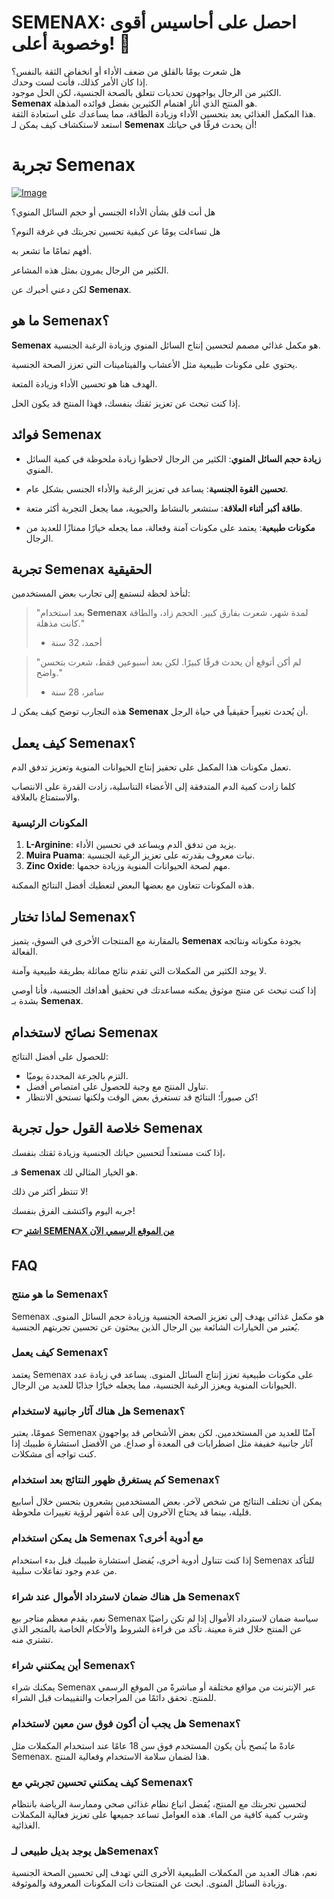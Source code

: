 # SEMENAX: احصل على أحاسيس أقوى وخصوبة أعلى! 🌟

هل شعرت يومًا بالقلق من ضعف الأداء أو انخفاض الثقة بالنفس؟  
إذا كان الأمر كذلك، فأنت لست وحدك.  
الكثير من الرجال يواجهون تحديات تتعلق بالصحة الجنسية، لكن الحل موجود.  
**Semenax** هو المنتج الذي أثار اهتمام الكثيرين بفضل فوائده المذهلة.  
هذا المكمل الغذائي يعد بتحسين الأداء وزيادة الطاقة، مما يساعدك على استعادة الثقة.  
استعد لاستكشاف كيف يمكن لـ **Semenax** أن يحدث فرقًا في حياتك!

# تجربة Semenax

[![Image](https://www2.sellhealth.com/22/semenax_3_1.jpg)](https://gchaffi.com/ErWryt5Y)

هل أنت قلق بشأن الأداء الجنسي أو حجم السائل المنوي؟

هل تساءلت يومًا عن كيفية تحسين تجربتك في غرفة النوم؟

أفهم تمامًا ما تشعر به.

الكثير من الرجال يمرون بمثل هذه المشاعر.

لكن دعني أخبرك عن **Semenax**.

## ما هو Semenax؟

**Semenax** هو مكمل غذائي مصمم لتحسين إنتاج السائل المنوي وزيادة الرغبة الجنسية. 

يحتوي على مكونات طبيعية مثل الأعشاب والفيتامينات التي تعزز الصحة الجنسية. 

الهدف هنا هو تحسين الأداء وزيادة المتعة. 

إذا كنت تبحث عن تعزيز ثقتك بنفسك، فهذا المنتج قد يكون الحل.

## فوائد Semenax

- **زيادة حجم السائل المنوي**: الكثير من الرجال لاحظوا زيادة ملحوظة في كمية السائل المنوي.
  
- **تحسين القوة الجنسية**: يساعد في تعزيز الرغبة والأداء الجنسي بشكل عام.
  
- **طاقة أكبر أثناء العلاقة**: ستشعر بالنشاط والحيوية، مما يجعل التجربة أكثر متعة.
  
- **مكونات طبيعية**: يعتمد على مكونات آمنة وفعالة، مما يجعله خيارًا ممتازًا للعديد من الرجال.

## تجربة Semenax الحقيقية

لنأخذ لحظة لنستمع إلى تجارب بعض المستخدمين:

> "بعد استخدام **Semenax** لمدة شهر، شعرت بفارق كبير. الحجم زاد، والطاقة كانت مذهلة." 
> - أحمد، 32 سنة

> "لم أكن أتوقع أن يحدث فرقًا كبيرًا. لكن بعد أسبوعين فقط، شعرت بتحسن واضح." 
> - سامر، 28 سنة

هذه التجارب توضح كيف يمكن لـ **Semenax** أن يُحدث تغييراً حقيقياً في حياة الرجل.

## كيف يعمل Semenax؟

تعمل مكونات هذا المكمل على تحفيز إنتاج الحيوانات المنوية وتعزيز تدفق الدم. 

كلما زادت كمية الدم المتدفقة إلى الأعضاء التناسلية، زادت القدرة على الانتصاب والاستمتاع بالعلاقة.

### المكونات الرئيسية

1. **L-Arginine**: يزيد من تدفق الدم ويساعد في تحسين الأداء.
2. **Muira Puama**: نبات معروف بقدرته على تعزيز الرغبة الجنسية.
3. **Zinc Oxide**: مهم لصحة الحيوانات المنوية وزيادة حجمها.

هذه المكونات تتعاون مع بعضها البعض لتعطيك أفضل النتائج الممكنة.

## لماذا تختار Semenax؟

بالمقارنة مع المنتجات الأخرى في السوق، يتميز **Semenax** بجودة مكوناته ونتائجه الفعالة. 

لا يوجد الكثير من المكملات التي تقدم نتائج مماثلة بطريقة طبيعية وآمنة.

إذا كنت تبحث عن منتج موثوق يمكنه مساعدتك في تحقيق أهدافك الجنسية، فأنا أوصي بشدة بـ **Semenax**.

## نصائح لاستخدام Semenax

للحصول على أفضل النتائج:

- التزم بالجرعة المحددة يوميًا.
- تناول المنتج مع وجبة للحصول على امتصاص أفضل.
- كن صبوراً؛ النتائج قد تستغرق بعض الوقت ولكنها تستحق الانتظار!

## خلاصة القول حول تجربة Semenax

إذا كنت مستعداً لتحسين حياتك الجنسية وزيادة ثقتك بنفسك،

فـ **Semenax** هو الخيار المثالي لك.

لا تنتظر أكثر من ذلك!

جربه اليوم واكتشف الفرق بنفسك!



**👉 [اشترِ SEMENAX من الموقع الرسمي الآن](https://gchaffi.com/ErWryt5Y)**

## FAQ

### ما هو منتج Semenax؟
Semenax هو مكمل غذائى يهدف إلى تعزيز الصحة الجنسية وزيادة حجم السائل المنوى. يُعتبر من الخيارات الشائعة بين الرجال الذين يبحثون عن تحسين تجربتهم الجنسية.

### كيف يعمل Semenax؟
يعتمد Semenax على مكونات طبيعية تعزز إنتاج السائل المنوى. يساعد في زيادة عدد الحيوانات المنوية ويعزز الرغبة الجنسية، مما يجعله خيارًا جذابًا للعديد من الرجال.

### هل هناك آثار جانبية لاستخدام Semenax؟
عمومًا، يعتبر Semenax آمنًا للعديد من المستخدمين. لكن بعض الأشخاص قد يواجهون آثار جانبية خفيفة مثل اضطرابات فى المعدة أو صداع. من الأفضل استشارة طبيبك إذا كنت تواجه أى مشكلات.

### كم يستغرق ظهور النتائج بعد استخدام Semenax؟
يمكن أن تختلف النتائج من شخص لآخر. بعض المستخدمين يشعرون بتحسن خلال أسابيع قليلة، بينما قد يحتاج الآخرون إلى عدة أشهر لرؤية تغييرات ملحوظة.

### هل يمكن استخدام Semenax مع أدوية أخرى؟
إذا كنت تتناول أدوية أخرى، يُفضل استشارة طبيبك قبل بدء استخدام Semenax للتأكد من عدم وجود تفاعلات سلبية.

### هل هناك ضمان لاسترداد الأموال عند شراء Semenax؟
نعم، يقدم معظم متاجر بيع Semenax سياسة ضمان لاسترداد الأموال إذا لم تكن راضيًا عن المنتج خلال فترة معينة. تأكد من قراءة الشروط والأحكام الخاصة بالمتجر الذي تشتري منه.

### أين يمكنني شراء Semenax؟
يمكنك شراء Semenax عبر الإنترنت من مواقع مختلفة أو مباشرةً من الموقع الرسمي للمنتج. تحقق دائمًا من المراجعات والتقييمات قبل الشراء.

### هل يجب أن أكون فوق سن معين لاستخدام Semenax؟
عادةً ما يُنصح بأن يكون المستخدم فوق سن 18 عامًا عند استخدام المكملات مثل Semenax. هذا لضمان سلامة الاستخدام وفعالية المنتج.

### كيف يمكنني تحسين تجربتي مع Semenax؟
لتحسين تجربتك مع المنتج، يُفضل اتباع نظام غذائى صحي وممارسة الرياضة بانتظام وشرب كمية كافية من الماء. هذه العوامل تساعد جميعها على تعزيز فعالية المكملات الغذائية.

### هل يوجد بديل طبيعى لـSemenax؟
نعم، هناك العديد من المكملات الطبيعية الأخرى التي تهدف إلى تحسين الصحة الجنسية وزيادة السائل المنوى. ابحث عن المنتجات ذات المكونات المعروفة والموثوقة.